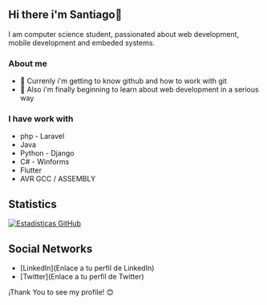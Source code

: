 ## Hi there i'm Santiago👋

I am computer science student, passionated about web development, mobile development and embeded systems.

### About me

- 🔭 Currenly i'm getting to know github and how to work with git
- 📃 Also i'm finally beginning to learn about web development in a serious way

### I have work with
- php - Laravel
- Java
- Python - Django
- C# - Winforms
- Flutter
- AVR GCC / ASSEMBLY 

## Statistics

[![Estadísticas GitHub](https://github-readme-stats.vercel.app/api?username=TU_USUARIO_DE_GITHUB&show_icons=true&theme=radical)](https://github.com/anuraghazra/github-readme-stats)

## Social Networks

- [LinkedIn](Enlace a tu perfil de LinkedIn)
- [Twitter](Enlace a tu perfil de Twitter)

¡Thank You to see my profile! 😊


<!--
**SunWukong9202/SunWukong9202** is a ✨ _special_ ✨ repository because its `README.md` (this file) appears on your GitHub profile.

Here are some ideas to get you started:

- 🔭 I’m currently working on ...
- 🌱 I’m currently learning ...
- 👯 I’m looking to collaborate on ...
- 🤔 I’m looking for help with ...
- 💬 Ask me about ...
- 📫 How to reach me: ...
- 😄 Pronouns: ...
- ⚡ Fun fact: ...
-->
